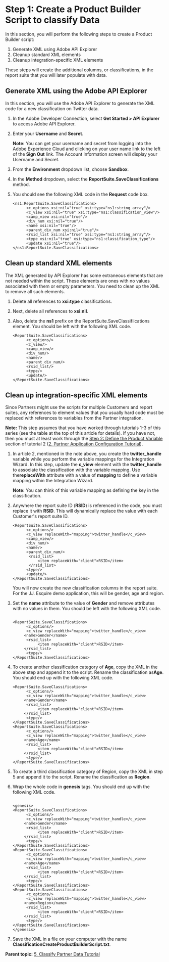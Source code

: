 # Step 1: Create a Product Builder Script to classify Data

 

In this section, you will perform the following steps to create a Product Builder script:

1.  Generate XML using Adobe API Explorer
2.  Cleanup standard XML elements
3.  Cleanup integration-specific XML elements

These steps will create the additional columns, or classifications, in the report suite that you will later populate with data.

## Generate XML using the Adobe API Explorer

In this section, you will use the Adobe API Explorer to generate the XML code for a new classification on Twitter data.

1.  In the Adobe Developer Connection, select **Get Started > API Explorer** to access Adobe API Explorer.
2.  Enter your **Username** and **Secret**.

    **Note:** You can get your username and secret from logging into the Adobe Experience Cloud and clicking on your user name link to the left of the **Sign Out** link. The Account Information screen will display your Username and Secret.

3.  From the **Environment** dropdown list, choose **Sandbox**.
4.  In the **Method** dropdown, select the **ReportSuite.SaveClassifications** method.
5.  You should see the following XML code in the **Request** code box.

    ```
    <ns1:ReportSuite.SaveClassifications>
          <c_options xsi:nil="true" xsi:type="ns1:string_array"/>
          <c_view xsi:nil="true" xsi:type="ns1:classification_view"/>
          <camp_view xsi:nil="true"/>
          <div_num xsi:nil="true"/>
          <name xsi:nil="true"/>
          <parent_div_num xsi:nil="true"/>
          <rsid_list xsi:nil="true" xsi:type="ns1:string_array"/>
          <type xsi:nil="true" xsi:type="ns1:classification_type"/>
          <update xsi:nil="true"/>
    </ns1:ReportSuite.SaveClassifications>
    ```


## Clean up standard XML elements

The XML generated by API Explorer has some extraneous elements that are not needed within the script. These elements are ones with no values associated with them or empty parameters. You need to clean up the XML to remove all such elements.

1.  Delete all references to **xsi:type** classifications.
2.  Next, delete all references to **xsi:nil**.
3.  Also, delete the **ns1** prefix on the ReportSuite.SaveClassifiications element. You should be left with the following XML code.

    ```
    <ReportSuite.SaveClassifications>
          <c_options/>
          <c_view/>
          <camp_view/>
          <div_num/>
          <name/>
          <parent_div_num/>
          <rsid_list/>
          <type/>
          <update/>
    </ReportSuite.SaveClassifications>
    ```


## Clean up integration-specific XML elements

Since Partners might use the scripts for multiple Customers and report suites, any references to element values that you usually hard code must be replaced with references to variables from the Partner integration.

**Note:** This step assumes that you have worked through tutorials 1-3 of this series (see the table at the top of this article for details). If you have not, then you must at least work through the [Step 2: Define the Product Variable](c_Define_the_Product_Variable.md#) section of tutorial 2 ([2. Partner Application Configuration Tutorial](c_Partner_Application_Configuration_for_Data_Connectors_Tutorial.md#)).

1.  In article 2, mentioned in the note above, you create the **twitter_handle** variable while you perform the variable mappings for the Integration Wizard. In this step, update the **c_view** element with the **twitter_handle** to associate the classification with the variable mapping. Use the**replaceWith** attribute with a value of **mapping** to define a variable mapping within the Integration Wizard.

    **Note:** You can think of this variable mapping as defining the key in the classification.

2.  Anywhere the report suite ID (**RSID**) is referenced in the code, you must replace it with **<item replaceWith="client">RSID</item>**. This will dynamically replace the value with each Customer's report suite ID.

    ```
    <ReportSuite.SaveClassifications>
          <c_options/>
          <c_view replaceWith="mapping">twitter_handle</c_view>
          <camp_view/>
          <div_num/>
          <name/>
          <parent_div_num/>
           <rsid_list>
               <item replaceWith="client">RSID</item>
           </rsid_list> 
          <type/>
          <update/>
    </ReportSuite.SaveClassifications>
    ```

    You will now create the new classification columns in the report suite. For the JJ. Esquire demo application, this will be gender, age and region.

3.  Set the **name** attribute to the value of **Gender** and remove attributes with no values in them. You should be left with the following XML code.

    ```
    
    <ReportSuite.SaveClassifications>
          <c_options/>
          <c_view replaceWith="mapping">twitter_handle</c_view>
         <name>Gender</name>
          <rsid_list>
               <item replaceWith="client">RSID</item>
         </rsid_list>
          <type/>
    </ReportSuite.SaveClassifications>
    ```

4.  To create another classification category of **Age**, copy the XML in the above step and append it to the script. Rename the classification as**Age**. You should end up with the following XML code.

    ```
    <ReportSuite.SaveClassifications>
          <c_options/>
          <c_view replaceWith="mapping">twitter_handle</c_view>
         <name>Gender</name>
          <rsid_list>
               <item replaceWith="client">RSID</item>
         </rsid_list>
          <type/>
    </ReportSuite.SaveClassifications>
    <ReportSuite.SaveClassifications>
          <c_options/>
          <c_view replaceWith="mapping">twitter_handle</c_view>
         <name>Age</name>
          <rsid_list>
               <item replaceWith="client">RSID</item>
         </rsid_list>
          <type/>
    </ReportSuite.SaveClassifications>
    ```

5.  To create a third classification category of Region, copy the XML in step 5 and append it to the script. Rename the classification as **Region**.
6.  Wrap the whole code in **genesis** tags. You should end up with the following XML code.

    ```
    
    <genesis>
    <ReportSuite.SaveClassifications>
          <c_options/>
          <c_view replaceWith="mapping">twitter_handle</c_view>
         <name>Gender</name>
          <rsid_list>
               <item replaceWith="client">RSID</item>
         </rsid_list>
          <type/>
    </ReportSuite.SaveClassifications>
    <ReportSuite.SaveClassifications>
          <c_options/>
          <c_view replaceWith="mapping">twitter_handle</c_view>
         <name>Age</name>
          <rsid_list>
               <item replaceWith="client">RSID</item>
         </rsid_list>
          <type/>
    </ReportSuite.SaveClassifications>
    <ReportSuite.SaveClassifications>
          <c_options/>
          <c_view replaceWith="mapping">twitter_handle</c_view>
         <name>Region</name>
          <rsid_list>
               <item replaceWith="client">RSID</item>
         </rsid_list>
          <type/>
    </ReportSuite.SaveClassifications>
    </genesis>
    ```

7.  Save the XML in a file on your computer with the name **ClassificationCreateProductBuilderScript.txt**.

**Parent topic:** [5. Classify Partner Data Tutorial](c_Classify_Partner_data_using_the_Partner_API.md)

